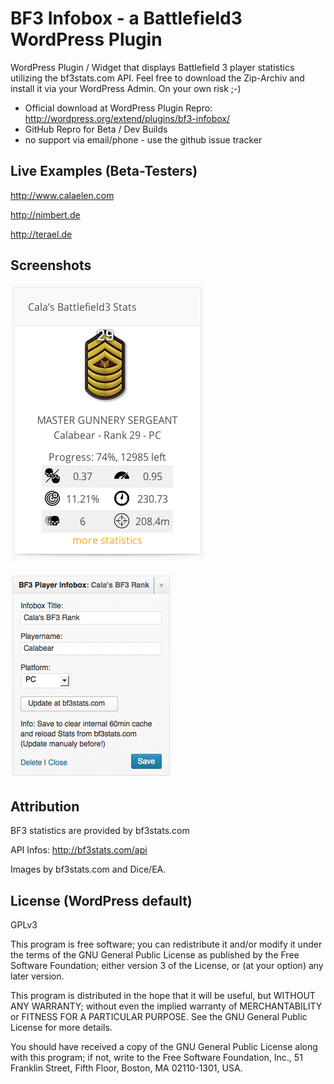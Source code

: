 BF3 Infobox - a Battlefield3 WordPress Plugin
=============

WordPress Plugin / Widget that displays Battlefield 3 player statistics utilizing the bf3stats.com API.
Feel free to download the Zip-Archiv and install it via your WordPress Admin. On your own risk ;-)

* Official download at WordPress Plugin Repro: http://wordpress.org/extend/plugins/bf3-infobox/
* GitHub Repro for Beta / Dev Builds
* no support via email/phone - use the github issue tracker

Live Examples (Beta-Testers)
----------
http://www.calaelen.com

http://nimbert.de

http://terael.de

Screenshots
-----------
![Widget with WP Default Theme](screenshot-1.png?raw=true)

![Widget with WP Default Theme](screenshot-2.png?raw=true)

Attribution
-------
BF3 statistics are provided by bf3stats.com

API Infos: http://bf3stats.com/api

Images by bf3stats.com and Dice/EA.

License (WordPress default)
-------
GPLv3

This program is free software; you can redistribute it and/or
modify it under the terms of the GNU General Public License
as published by the Free Software Foundation; either version 3
of the License, or (at your option) any later version.

This program is distributed in the hope that it will be useful,
but WITHOUT ANY WARRANTY; without even the implied warranty of
MERCHANTABILITY or FITNESS FOR A PARTICULAR PURPOSE.  See the
GNU General Public License for more details.

You should have received a copy of the GNU General Public License
along with this program; if not, write to the Free Software
Foundation, Inc., 51 Franklin Street, Fifth Floor, Boston, MA  02110-1301, USA.

